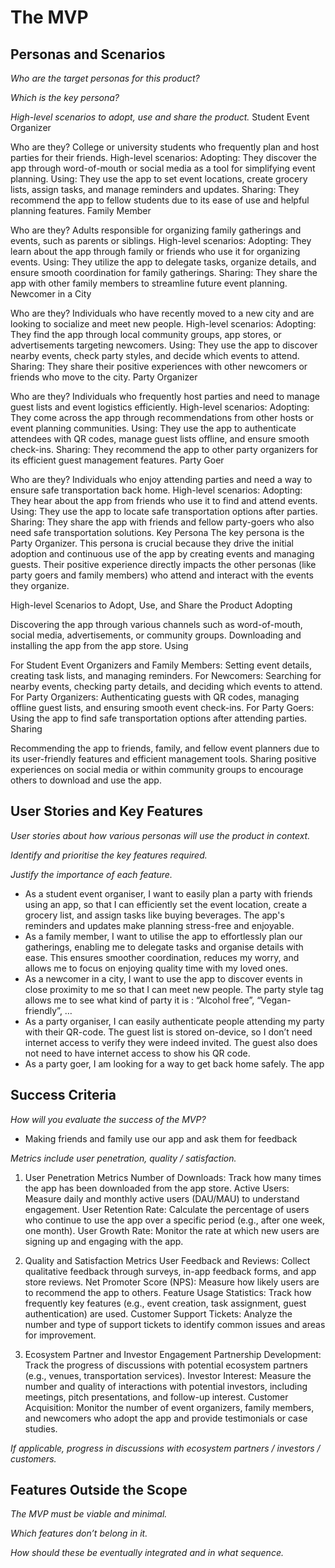 # The MVP

## Personas and Scenarios

*Who are the target personas for this product?*

*Which is the key persona?*

*High-level scenarios to adopt, use and share the product.*
Student Event Organizer

Who are they?
College or university students who frequently plan and host parties for their friends.
High-level scenarios:
Adopting: They discover the app through word-of-mouth or social media as a tool for simplifying event planning.
Using: They use the app to set event locations, create grocery lists, assign tasks, and manage reminders and updates.
Sharing: They recommend the app to fellow students due to its ease of use and helpful planning features.
Family Member

Who are they?
Adults responsible for organizing family gatherings and events, such as parents or siblings.
High-level scenarios:
Adopting: They learn about the app through family or friends who use it for organizing events.
Using: They utilize the app to delegate tasks, organize details, and ensure smooth coordination for family gatherings.
Sharing: They share the app with other family members to streamline future event planning.
Newcomer in a City

Who are they?
Individuals who have recently moved to a new city and are looking to socialize and meet new people.
High-level scenarios:
Adopting: They find the app through local community groups, app stores, or advertisements targeting newcomers.
Using: They use the app to discover nearby events, check party styles, and decide which events to attend.
Sharing: They share their positive experiences with other newcomers or friends who move to the city.
Party Organizer

Who are they?
Individuals who frequently host parties and need to manage guest lists and event logistics efficiently.
High-level scenarios:
Adopting: They come across the app through recommendations from other hosts or event planning communities.
Using: They use the app to authenticate attendees with QR codes, manage guest lists offline, and ensure smooth check-ins.
Sharing: They recommend the app to other party organizers for its efficient guest management features.
Party Goer

Who are they?
Individuals who enjoy attending parties and need a way to ensure safe transportation back home.
High-level scenarios:
Adopting: They hear about the app from friends who use it to find and attend events.
Using: They use the app to locate safe transportation options after parties.
Sharing: They share the app with friends and fellow party-goers who also need safe transportation solutions.
Key Persona
The key persona is the Party Organizer. This persona is crucial because they drive the initial adoption and continuous use of the app by creating events and managing guests. Their positive experience directly impacts the other personas (like party goers and family members) who attend and interact with the events they organize.

High-level Scenarios to Adopt, Use, and Share the Product
Adopting

Discovering the app through various channels such as word-of-mouth, social media, advertisements, or community groups.
Downloading and installing the app from the app store.
Using

For Student Event Organizers and Family Members: Setting event details, creating task lists, and managing reminders.
For Newcomers: Searching for nearby events, checking party details, and deciding which events to attend.
For Party Organizers: Authenticating guests with QR codes, managing offline guest lists, and ensuring smooth event check-ins.
For Party Goers: Using the app to find safe transportation options after attending parties.
Sharing

Recommending the app to friends, family, and fellow event planners due to its user-friendly features and efficient management tools.
Sharing positive experiences on social media or within community groups to encourage others to download and use the app.

## User Stories and Key Features

*User stories about how various personas will use the product in context.*

*Identify and prioritise the key features required.*

*Justify the importance of each feature.*
- As a student event organiser, I want to easily plan a party with friends using an app,
so that I can efficiently set the event location, create a grocery list, and assign tasks
like buying beverages. The app's reminders and updates make planning stress-free
and enjoyable.
- As a family member, I want to utilise the app to effortlessly plan our gatherings,
enabling me to delegate tasks and organise details with ease. This ensures smoother
coordination, reduces my worry, and allows me to focus on enjoying quality time with
my loved ones.
- As a newcomer in a city, I want to use the app to discover events in close proximity to
me so that I can meet new people. The party style tag allows me to see what kind of
party it is : “Alcohol free”, “Vegan-friendly”, …
- As a party organiser, I can easily authenticate people attending my party with their
QR-code. The guest list is stored on-device, so I don’t need internet access to verify
they were indeed invited. The guest also does not need to have internet access to
show his QR code.
- As a party goer, I am looking for a way to get back home safely. The app

## Success Criteria

*How will you evaluate the success of the MVP?*
- Making friends and family use our app and ask them for feedback

*Metrics include user penetration, quality / satisfaction.*
1. User Penetration Metrics
Number of Downloads: Track how many times the app has been downloaded from the app store.
Active Users: Measure daily and monthly active users (DAU/MAU) to understand engagement.
User Retention Rate: Calculate the percentage of users who continue to use the app over a specific period (e.g., after one week, one month).
User Growth Rate: Monitor the rate at which new users are signing up and engaging with the app.

2. Quality and Satisfaction Metrics
User Feedback and Reviews: Collect qualitative feedback through surveys, in-app feedback forms, and app store reviews.
Net Promoter Score (NPS): Measure how likely users are to recommend the app to others.
Feature Usage Statistics: Track how frequently key features (e.g., event creation, task assignment, guest authentication) are used.
Customer Support Tickets: Analyze the number and type of support tickets to identify common issues and areas for improvement.

3. Ecosystem Partner and Investor Engagement
Partnership Development: Track the progress of discussions with potential ecosystem partners (e.g., venues, transportation services).
Investor Interest: Measure the number and quality of interactions with potential investors, including meetings, pitch presentations, and follow-up interest.
Customer Acquisition: Monitor the number of event organizers, family members, and newcomers who adopt the app and provide testimonials or case studies.

*If applicable, progress in discussions with ecosystem partners / investors / customers.*

## Features Outside the Scope

*The MVP must be viable and minimal.*

*Which features don’t belong in it.*

*How should these be eventually integrated and in what sequence.*

